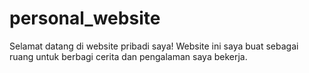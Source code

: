 # personal_website
Selamat datang di website pribadi saya! Website ini saya buat sebagai ruang untuk berbagi cerita dan pengalaman saya bekerja.
